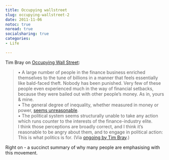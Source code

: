 ```yaml
---
title: Occupying wallstreet
slug: occupying-wallstreet-2
date: 2011-11-06
notoc: true
noread: true
socialsharing: true
categories: 
- Life

---
```

Tim Bray on&#xa0;[Occupying Wall Street][tbray]:

>   &#x2022; A large number of people in the finance business enriched themselves to the tune of billions in a manner that feels essentially like bald-faced theft. Nobody has been punished. Very few of these people even experienced much in the way of financial setbacks, because they were bailed out with other people&#x2019;s money. As in, yours & mine.  
>     &#x2022; The general degree of inequality, whether measured in money or power, [seems unreasonable][wikipedia].  
>     &#x2022; The political system seems structurally unable to take any action which runs counter to the interests of the finance-industry elite.  
> I think those perceptions are broadly correct, and I think it&#x2019;s reasonable to be angry about them, and to engage in political action: This is what politics is for.
(Via [ongoing by Tim Bray][tbray 2].)  

Right on - a succinct summary of why many people are emphasising with this movement.

[tbray]: http://www.tbray.org/ongoing/When/201x/2011/10/10/Occupying-Wall-Street
[tbray 2]: http://www.tbray.org/ongoing/
[wikipedia]: http://en.wikipedia.org/wiki/Distribution_of_wealth#In_the_United_States